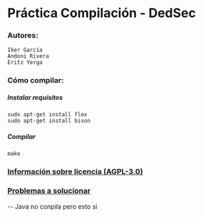 # Práctica Compilación - DedSec
### Autores:
```
Iker García
Andoni Rivera
Eritz Yerga
```

### Cómo compilar:
##### Instalar requísitos
```
sudo apt-get install flex
sudo apt-get install bison
```
##### Compilar
```
make
```

### [Información sobre licencia (AGPL-3.0)](https://github.com/DeadSecUPV/PracticaCompilacion/blob/master/LICENSE)

### [Problemas a solucionar](https://github.com/DeadSecUPV/PracticaCompilacion/issues)


-- Java no conpila pero esto si
